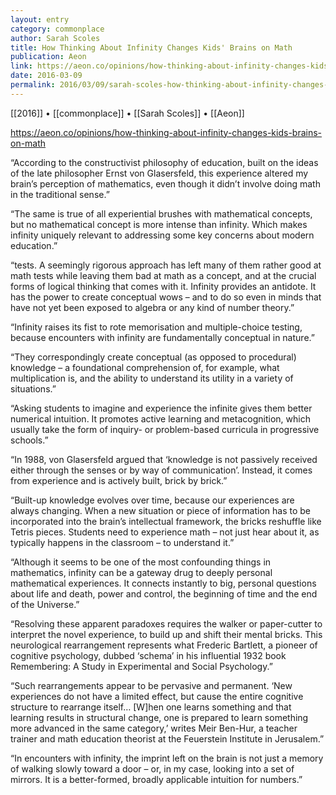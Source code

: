```yaml
---
layout: entry
category: commonplace
author: Sarah Scoles
title: How Thinking About Infinity Changes Kids' Brains on Math
publication: Aeon
link: https://aeon.co/opinions/how-thinking-about-infinity-changes-kids-brains-on-math
date: 2016-03-09
permalink: 2016/03/09/sarah-scoles-how-thinking-about-infinity-changes-kids-brains-on-math
---
```


[[2016]] • [[commonplace]] • [[Sarah Scoles]] • [[Aeon]]

https://aeon.co/opinions/how-thinking-about-infinity-changes-kids-brains-on-math

“According to the constructivist philosophy of education, built on the ideas of the late philosopher Ernst von Glasersfeld, this experience altered my brain’s perception of mathematics, even though it didn’t involve doing math in the traditional sense.”

“The same is true of all experiential brushes with mathematical concepts, but no mathematical concept is more intense than infinity. Which makes infinity uniquely relevant to addressing some key concerns about modern education.”

“tests. A seemingly rigorous approach has left many of them rather good at math tests while leaving them bad at math as a concept, and at the crucial forms of logical thinking that comes with it. Infinity provides an antidote. It has the power to create conceptual wows – and to do so even in minds that have not yet been exposed to algebra or any kind of number theory.”

“Infinity raises its fist to rote memorisation and multiple-choice testing, because encounters with infinity are fundamentally conceptual in nature.”

“They correspondingly create conceptual (as opposed to procedural) knowledge – a foundational comprehension of, for example, what multiplication is, and the ability to understand its utility in a variety of situations.”

“Asking students to imagine and experience the infinite gives them better numerical intuition. It promotes active learning and metacognition, which usually take the form of inquiry- or problem-based curricula in progressive schools.”

“In 1988, von Glasersfeld argued that ‘knowledge is not passively received either through the senses or by way of communication’. Instead, it comes from experience and is actively built, brick by brick.”

“Built-up knowledge evolves over time, because our experiences are always changing. When a new situation or piece of information has to be incorporated into the brain’s intellectual framework, the bricks reshuffle like Tetris pieces. Students need to experience math – not just hear about it, as typically happens in the classroom – to understand it.”

“Although it seems to be one of the most confounding things in mathematics, infinity can be a gateway drug to deeply personal mathematical experiences. It connects instantly to big, personal questions about life and death, power and control, the beginning of time and the end of the Universe.”

“Resolving these apparent paradoxes requires the walker or paper-cutter to interpret the novel experience, to build up and shift their mental bricks. This neurological rearrangement represents what Frederic Bartlett, a pioneer of cognitive psychology, dubbed ‘schema’ in his influential 1932 book Remembering: A Study in Experimental and Social Psychology.”

“Such rearrangements appear to be pervasive and permanent. ‘New experiences do not have a limited effect, but cause the entire cognitive structure to rearrange itself… [W]hen one learns something and that learning results in structural change, one is prepared to learn something more advanced in the same category,’ writes Meir Ben-Hur, a teacher trainer and math education theorist at the Feuerstein Institute in Jerusalem.”

“In encounters with infinity, the imprint left on the brain is not just a memory of walking slowly toward a door – or, in my case, looking into a set of mirrors. It is a better-formed, broadly applicable intuition for numbers.”

